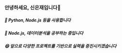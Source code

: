 ### 안녕하세요, 신은재입니다👋

##### 🎨 Python, Node.js 등을 사용합니다
##### 📝 Node.js, 데이터분석을 공부하는 중입니다
##### 😄 앞으로 다양한 프로젝트를 기반으로 실력을 증진시키겠습니다

<!--
[![Eunjae's GitHub stats](https://github-readme-stats.vercel.app/api?username=Eunjae2641)](https://github.com/anuraghazra/github-readme-stats
**Eunjae2641/Eunjae2641** is a ✨ _special_ ✨ repository because its `README.md` (this file) appears on your GitHub profile.

Here are some ideas to get you started:

- 🔭 I’m currently working on ...
- 🌱 I’m currently learning ...
- 👯 I’m looking to collaborate on ...
- 🤔 I’m looking for help with ...
- 💬 Ask me about ...
- 📫 How to reach me: ...
- 😄 Pronouns: ...
- ⚡ Fun fact: ...
-->
